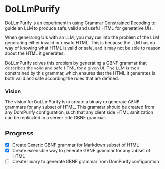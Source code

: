 # DoLLmPurify

DoLLmPurify is an experiment in using Grammar Constrained Decoding to guide an LLM to produce safe, valid and useful HTML for generative UIs.

When generating UIs with an LLM, you may run into the problem of the LLM generating either invalid or unsafe HTML. This is because the LLM has no way of knowing what HTML is valid or safe, and it may not be able to reason about the HTML it generates.

DoLLmPurify solves this problem by generating a GBNF grammar that describes the valid and safe HTML for a given UI. The LLM is then constrained by this grammar, which ensures that the HTML it generates is both valid and safe according the rules that are defined.

### Vision

The vision for DoLLmPurify is to create a binary to generate GBNF grammars for any subset of HTML. This grammar should be created from any DomPurify configuration, such that any client side HTML sanitization can be replicated in a server side GBNF grammar.

## Progress

- [x] Create Generic GBNF grammar for Markdown subset of HTML
- [x] Create extensible way to generate GBNF grammar for any subset of HTML
- [ ] Create library to generate GBNF grammar from DomPurify configuration
